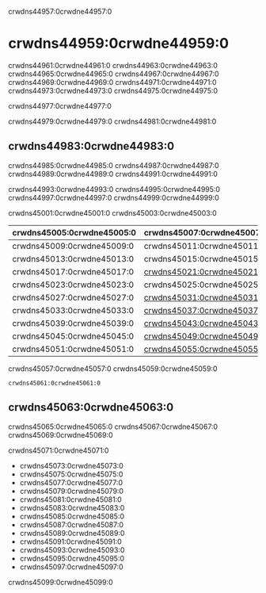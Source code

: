 crwdns44957:0crwdne44957:0
# crwdns44959:0crwdne44959:0

crwdns44961:0crwdne44961:0 crwdns44963:0crwdne44963:0 crwdns44965:0crwdne44965:0 crwdns44967:0crwdne44967:0 crwdns44969:0crwdne44969:0 crwdns44971:0crwdne44971:0 crwdns44973:0crwdne44973:0 crwdns44975:0crwdne44975:0

crwdns44977:0crwdne44977:0

crwdns44979:0crwdne44979:0 crwdns44981:0crwdne44981:0

## crwdns44983:0crwdne44983:0

crwdns44985:0crwdne44985:0 crwdns44987:0crwdne44987:0 crwdns44989:0crwdne44989:0 crwdns44991:0crwdne44991:0

crwdns44993:0crwdne44993:0 crwdns44995:0crwdne44995:0 crwdns44997:0crwdne44997:0 crwdns44999:0crwdne44999:0

crwdns45001:0crwdne45001:0 crwdns45003:0crwdne45003:0

| crwdns45005:0crwdne45005:0 | crwdns45007:0crwdne45007:0                               |
| -------------------------- | -------------------------------------------------------- |
| crwdns45009:0crwdne45009:0 | crwdns45011:0crwdne45011:0                               |
| crwdns45013:0crwdne45013:0 | crwdns45015:0crwdne45015:0                               |
| crwdns45017:0crwdne45017:0 | [crwdns45021:0crwdne45021:0](crwdns45019:0crwdne45019:0) |
| crwdns45023:0crwdne45023:0 | crwdns45025:0crwdne45025:0                               |
| crwdns45027:0crwdne45027:0 | [crwdns45031:0crwdne45031:0](crwdns45029:0crwdne45029:0) |
| crwdns45033:0crwdne45033:0 | [crwdns45037:0crwdne45037:0](crwdns45035:0crwdne45035:0) |
| crwdns45039:0crwdne45039:0 | [crwdns45043:0crwdne45043:0](crwdns45041:0crwdne45041:0) |
| crwdns45045:0crwdne45045:0 | [crwdns45049:0crwdne45049:0](crwdns45047:0crwdne45047:0) |
| crwdns45051:0crwdne45051:0 | [crwdns45055:0crwdne45055:0](crwdns45053:0crwdne45053:0) |

crwdns45057:0crwdne45057:0 crwdns45059:0crwdne45059:0

```
crwdns45061:0crwdne45061:0
```

## crwdns45063:0crwdne45063:0

crwdns45065:0crwdne45065:0 crwdns45067:0crwdne45067:0 crwdns45069:0crwdne45069:0

crwdns45071:0crwdne45071:0

- crwdns45073:0crwdne45073:0
- crwdns45075:0crwdne45075:0
- crwdns45077:0crwdne45077:0
- crwdns45079:0crwdne45079:0
- crwdns45081:0crwdne45081:0
- crwdns45083:0crwdne45083:0
- crwdns45085:0crwdne45085:0
- crwdns45087:0crwdne45087:0
- crwdns45089:0crwdne45089:0
- crwdns45091:0crwdne45091:0
- crwdns45093:0crwdne45093:0
- crwdns45095:0crwdne45095:0
- crwdns45097:0crwdne45097:0

crwdns45099:0crwdne45099:0
